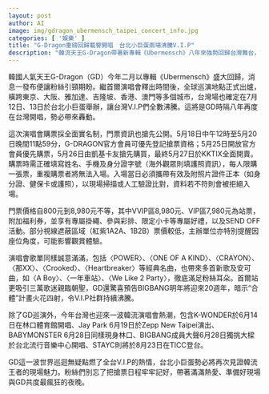 ```yaml
---
layout: post
author: AI
image: img/gdragon_ubermensch_taipei_concert_info.jpg
categories: [ '娛樂' ]
title: "G-Dragon重磅回歸載譽開唱　台北小巨蛋兩場沸騰V.I.P"
description: "韓流天王G-Dragon帶著新專輯《Ubermensch》八年來強勢回歸台灣舞台，7月12、13日台北小巨蛋巡演，全面實名制購票炒熱話題。官方會員、信用卡友搶票戰火開打，票價800至8,980元含VVIP福利。經典神曲與新作歌單誠意滿滿，BIGBANG未來“合體”亮燈引爆期待。今年台灣韓流演唱會熱潮來襲，V.I.P準備迎接最燃K-POP現場！"
---
```

韓國人氣天王G-Dragon（GD）今年二月以專輯《Ubermensch》盛大回歸，消息一發布便讓粉絲引頸期盼。繼首爾演唱會釋出時間後，全球巡演地點正式出爐，橫跨東京、大阪、雅加達、吉隆坡、香港、澳門等多個城市，台灣場也確定在7月12日、13日於台北小巨蛋舉辦，讓台灣V.I.P們全數沸騰。這將是GD時隔八年再度在台灣開唱，勢必帶來轟動。

這次演唱會購票採全面實名制，門票資訊也搶先公開。5月18日中午12時至5月20日晚間11點59分，G-DRAGON官方會員可優先登記搶票資格；5月25日開放官方會員優先購票，5月26日由凱基卡友搶先購買，最終5月27日於KKTIX全面開賣。購票時需正確填寫姓名、手機及身分證字號（海外觀眾則填護照資訊），每人限購一張票，重複購票者將無法入場。入場當日必須攜帶有效及附照片證件正本（如身分證、健保卡或護照），以現場掃描或人工驗證比對，資料若不符則會被拒絕入場。

門票價格自800元到8,980元不等，其中VVIP區8,980元、VIP區7,980元為站票，附加福利券，並享有專屬掛繩、參與彩排、限定小卡等專屬好禮，以及SEND OFF活動。部分視線遮蔽區域（紅紫1A2A、1B2B）票價較低，主辦單位亦特別提醒因座位角度，可能影響觀賞體驗。

演唱會歌單同樣誠意滿滿，包括〈POWER〉、〈ONE OF A KIND〉、〈CRAYON〉、〈那XX〉、〈Crooked〉、〈Heartbreaker〉等經典名曲，也帶來多首新歌及安可曲，如〈A Boy〉、〈一年車站〉、〈We Like 2 Party〉，徹底滿足粉絲耳朵。首爾站更吸引三萬歌迷親臨朝聖，GD還驚喜預告BIGBANG明年將迎來20週年，暗示“合體”計畫火花四射，令V.I.P社群持續沸騰。

除了GD巡演外，今年台灣也迎來一波韓流演唱會熱潮，包含K-WONDER於6月14日在林口體育館開唱、Jay Park 6月19日於Zepp New Taipei演出、BABYMONSTER 6月28日同樣現身林口、BIGBANG成員大聲6月28日獨挑大樑於台北流行音樂中心開唱、STAYC則將於8月23日在TICC登台。

GD這一波世界巡迴無疑點燃了全台V.I.P的熱情，台北小巨蛋勢必將再次見證韓流王者的現場魅力。粉絲們別忘了把搶票日程牢牢記好，帶著滿滿熱愛、準備好現場與GD共度最瘋狂的夜晚。